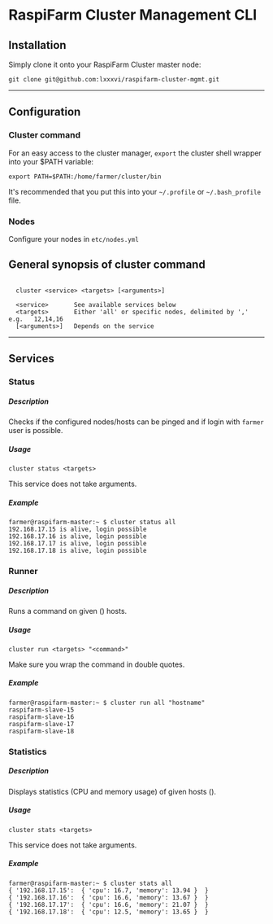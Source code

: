 # RaspiFarm Cluster Management CLI

## Installation

Simply clone it onto your RaspiFarm Cluster master node:

```shell
git clone git@github.com:lxxxvi/raspifarm-cluster-mgmt.git
```

---

## Configuration

### Cluster command
For an easy access to the cluster manager, `export` the cluster shell wrapper into your $PATH variable:

```shell
export PATH=$PATH:/home/farmer/cluster/bin
```

It's recommended that you put this into your `~/.profile` or `~/.bash_profile` file.

### Nodes

Configure your nodes in `etc/nodes.yml`

## General synopsis of cluster command

```shell

  cluster <service> <targets> [<arguments>]

  <service>       See available services below
  <targets>       Either 'all' or specific nodes, delimited by ','  e.g.   12,14,16
  [<arguments>]   Depends on the service

```

---

## Services

### Status

##### Description

Checks if the configured nodes/hosts can be pinged and if login with `farmer` user is possible.

##### Usage

`cluster status <targets>`

This service does not take arguments.

##### Example

```shell
farmer@raspifarm-master:~ $ cluster status all
192.168.17.15 is alive, login possible
192.168.17.16 is alive, login possible
192.168.17.17 is alive, login possible
192.168.17.18 is alive, login possible
```

### Runner

##### Description

Runs a command on given (<targets>) hosts.

##### Usage

`cluster run <targets> "<command>"`

Make sure you wrap the command in double quotes.

##### Example

```shell
farmer@raspifarm-master:~ $ cluster run all "hostname"
raspifarm-slave-15
raspifarm-slave-16
raspifarm-slave-17
raspifarm-slave-18
```

### Statistics

##### Description

Displays statistics (CPU and memory usage) of given hosts (<targets>).

##### Usage

`cluster stats <targets>`

This service does not take arguments.

##### Example

```shell
farmer@raspifarm-master:~ $ cluster stats all
{ '192.168.17.15':  { 'cpu': 16.7, 'memory': 13.94 }  }
{ '192.168.17.16':  { 'cpu': 16.6, 'memory': 13.67 }  }
{ '192.168.17.17':  { 'cpu': 16.6, 'memory': 21.07 }  }
{ '192.168.17.18':  { 'cpu': 12.5, 'memory': 13.65 }  }
```
